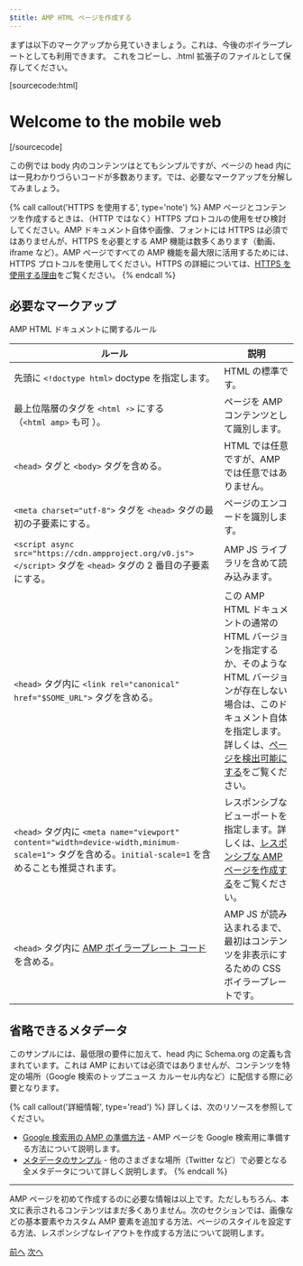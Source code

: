 ```yaml
---
$title: AMP HTML ページを作成する
---
```


まずは以下のマークアップから見ていきましょう。これは、今後のボイラープレートとしても利用できます。
これをコピーし、.html 拡張子のファイルとして保存してください。

[sourcecode:html]
<!doctype html>
<html amp lang="en">
  <head>
    <meta charset="utf-8">
    <script async src="https://cdn.ampproject.org/v0.js"></script>
    <title>Hello, AMPs</title>
    <link rel="canonical" href="http://example.ampproject.org/article-metadata.html">
    <meta name="viewport" content="width=device-width,minimum-scale=1,initial-scale=1">
    <script type="application/ld+json">
      {
        "@context": "http://schema.org",
        "@type": "NewsArticle",
        "headline": "Open-source framework for publishing content",
        "datePublished": "2015-10-07T12:02:41Z",
        "image": [
          "logo.jpg"
        ]
      }
    </script>
    <style amp-boilerplate>body{-webkit-animation:-amp-start 8s steps(1,end) 0s 1 normal both;-moz-animation:-amp-start 8s steps(1,end) 0s 1 normal both;-ms-animation:-amp-start 8s steps(1,end) 0s 1 normal both;animation:-amp-start 8s steps(1,end) 0s 1 normal both}@-webkit-keyframes -amp-start{from{visibility:hidden}to{visibility:visible}}@-moz-keyframes -amp-start{from{visibility:hidden}to{visibility:visible}}@-ms-keyframes -amp-start{from{visibility:hidden}to{visibility:visible}}@-o-keyframes -amp-start{from{visibility:hidden}to{visibility:visible}}@keyframes -amp-start{from{visibility:hidden}to{visibility:visible}}</style><noscript><style amp-boilerplate>body{-webkit-animation:none;-moz-animation:none;-ms-animation:none;animation:none}</style></noscript>
  </head>
  <body>
    <h1>Welcome to the mobile web</h1>
  </body>
</html>
[/sourcecode]

この例では body 内のコンテンツはとてもシンプルですが、ページの head 内には一見わかりづらいコードが多数あります。では、必要なマークアップを分解してみましょう。

{% call callout('HTTPS を使用する', type='note') %}
AMP ページとコンテンツを作成するときは、（HTTP ではなく）HTTPS プロトコルの使用をぜひ検討してください。AMP ドキュメント自体や画像、フォントには HTTPS は必須ではありませんが、HTTPS を必要とする AMP 機能は数多くあります（動画、iframe など）。AMP ページですべての AMP 機能を最大限に活用するためには、HTTPS プロトコルを使用してください。HTTPS の詳細については、[HTTPS を使用する理由](https://developers.google.com/web/fundamentals/security/encrypt-in-transit/why-https)をご覧ください。
{% endcall %}

## 必要なマークアップ

AMP HTML ドキュメントに関するルール

| ルール      | 説明 |
| --------- | ----------- |
| 先頭に `<!doctype html>` doctype を指定します。| HTML の標準です。 |
| 最上位階層のタグを `<html ⚡>` にする<br>（`<html amp>` も可 ）。| ページを AMP コンテンツとして識別します。|
| `<head>` タグと `<body>` タグを含める。| HTML では任意ですが、AMP では任意ではありません。
| `<meta charset="utf-8">` タグを `<head>` タグの最初の子要素にする。| ページのエンコードを識別します。|
| `<script async src="https://cdn.ampproject.org/v0.js"></script>` タグを `<head>` タグの 2 番目の子要素にする。| AMP JS ライブラリを含めて読み込みます。|
| `<head>` タグ内に `<link rel="canonical" href="$SOME_URL">` タグを含める。| この AMP HTML ドキュメントの通常の HTML バージョンを指定するか、そのような HTML バージョンが存在しない場合は、このドキュメント自体を指定します。詳しくは、[ページを検出可能にする](/ja/docs/fundamentals/discovery.html)をご覧ください。
| `<head>` タグ内に `<meta name="viewport" content="width=device-width,minimum-scale=1">` タグを含める。`initial-scale=1` を含めることも推奨されます。| レスポンシブなビューポートを指定します。詳しくは、[レスポンシブな AMP ページを作成する](/ja/docs/design/responsive/responsive_design.html)をご覧ください。|
| `<head>` タグ内に [AMP ボイラープレート コード](/ja/docs/fundamentals/spec/amp-boilerplate.html)を含める。| AMP JS が読み込まれるまで、最初はコンテンツを非表示にするための CSS ボイラープレートです。|

## 省略できるメタデータ

このサンプルには、最低限の要件に加えて、head 内に Schema.org の定義も含まれています。これは AMP においては必須ではありませんが、コンテンツを特定の場所（Google 検索のトップニュース カルーセル内など）に配信する際に必要となります。

{% call callout('詳細情報', type='read') %} 詳しくは、次のリソースを参照してください。

* [Google 検索用の AMP の準備方法](https://developers.google.com/amp/docs) - AMP ページを Google 検索用に準備する方法について説明します。
* [メタデータのサンプル](https://github.com/ampproject/amphtml/tree/master/examples/metadata-examples) - 他のさまざまな場所（Twitter など）で必要となる全メタデータについて詳しく説明します。
{% endcall %}

<hr>

AMP ページを初めて作成するのに必要な情報は以上です。ただしもちろん、本文に表示されるコンテンツはまだ多くありません。次のセクションでは、画像などの基本要素やカスタム AMP 要素を追加する方法、ページのスタイルを設定する方法、レスポンシブなレイアウトを作成する方法について説明します。

<div class="prev-next-buttons">
  <a class="button prev-button" href="{{g.doc('/content/docs/getting_started/create.md', locale=doc.locale).url.path}}"><span class="arrow-prev">前へ</span></a>
  <a class="button next-button" href="{{g.doc('/content/docs/getting_started/create/include_image.htm', locale=doc.locale).url.path}}l"><span class="arrow-next">次へ</span></a>
</div>
 
